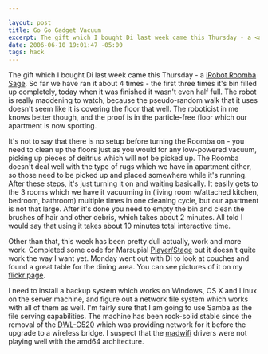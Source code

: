 ```yaml
--- 

layout: post
title: Go Go Gadget Vacuum
excerpt: The gift which I bought Di last week came this Thursday - a <a href="http://irobot.com/sp.cfm?pageid=122"  title="iRobot Roomba Sage">iRobot Roomba Sage</a>.  So far we have ran it about 4 times - the first three times it's bin filled up completely, today when it was finished it wasn't even half full.  The robot is really maddening to watch, because the pseudo-random walk that it uses doesn't seem like it is covering the floor that well.
date: 2006-06-10 19:01:47 -05:00
tags: hack
---
```

The gift which I bought Di last week came this Thursday - a <a title="iRobot Roomba Sage" href="http://irobot.com/sp.cfm?pageid=122">iRobot Roomba Sage</a>.  So far we have ran it about 4 times - the first three times it's bin filled up completely, today when it was finished it wasn't even half full.  The robot is really maddening to watch, because the pseudo-random walk that it uses doesn't seem like it is covering the floor that well.  The roboticist in me knows better though, and the proof is in the particle-free floor which our apartment is now sporting.

It's not to say that there is no setup before turning the Roomba on - you need to clean up the floors just as you would for any low-powered vacuum, picking up pieces of deitrius which will not be picked up.  The Roomba doesn't deal well with the type of rugs which we have in apartment either, so those need to be picked up and placed somewhere while it's running.   After these steps, it's just turning it on and waiting basically.  It easily gets to the 3 rooms which we have it vacuuming in (living room w/attached kitchen, bedroom, bathroom) multiple times in one cleaning cycle, but our apartment is not that large.  After it's done you need to empty the bin and clean the brushes of hair and other debris, which takes about 2 minutes.  All told I would say that using it takes about 10 minutes total interactive time.

Other than that, this week has been pretty dull actually, work and more work.  Completed some code for Marsupial <a href="http://playerstage.sf.net">Player/Stage</a> but it doesn't quite work the way I want yet.  Monday went out with Di to look at couches and found a great table for the dining area.  You can see pictures of it on my <a title="Jamuraa's Flickr Page" href="http://www.flickr.com/photos/jamuraa/">flickr page</a>.

I need to install a backup system which works on Windows, OS X and Linux on the server machine, and figure out a network file system which works with all of them as well.  I'm fairly sure that I am going to use Samba as the file serving capabilities.   The machine has been rock-solid stable since the removal of the <a title="D-Link DWL-G520 Product Page" href="http://www.dlink.com/products/?pid=12">DWL-G520</a> which was providing network for it before the upgrade to a wireless bridge.  I suspect that the <a title="Madwifi Atheros Drivers" href="http://madwifi.org/">madwifi</a> drivers were not playing well with the amd64 architecture.
